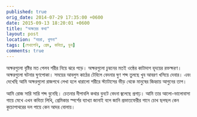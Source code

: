 ```yaml
---
published: true
orig_date: 2014-07-29 17:35:00 +0600
date: 2015-09-13 18:20:01 +0600
title: "অক্ষরের কথা"
layout: post
location: "বয়রা, খুলনা"
tags: [লেখালেখি, প্রেম, কবিতা, ডুব]
comments: true
---
```

অক্ষরগুলো বৃষ্টির মত পেলব শরীর নিয়ে
ঝরে পড়ে।
অক্ষরগুলো চুম্বনের মতই
ওষ্ঠের কাটাদাগ
হৃদয়ের রক্তক্ষরণ।
অক্ষরগুলো ঘটনার ঘুণপোকা।
সময়ের আবলুস কাঠের টেবিলে
বেদনার ঘুণ
শব্দ তুলছে খুব
আবরণ খসিয়ে দেবার।
এবং দেখেছি আমি অক্ষরগুলো
রাজপথে লেখা হলে
ধারালো শরীরে
স্ট্যাটাসের ভীড় থেকে
মানুষের জিহ্বায় আগুনের তাপ।

আমি রোজ সারি সারি শব্দ বুনেছি।
চেতনার দীপাবলি
কথার বুনটে বেদনা জ্বলেছে প্রগাঢ়।
আমি তার আলো-ভালোবাসা গায়ে মেখে
এখন কবিতা লিখি,
প্রেমিকার স্পর্শের ব্যাখ্যা জানাই বলে জানি
প্রভাতফেরীর গানে চোখ ছলছল কেন
কুচোপাথরের দল পায়ে কেন আদর বোলায়।

